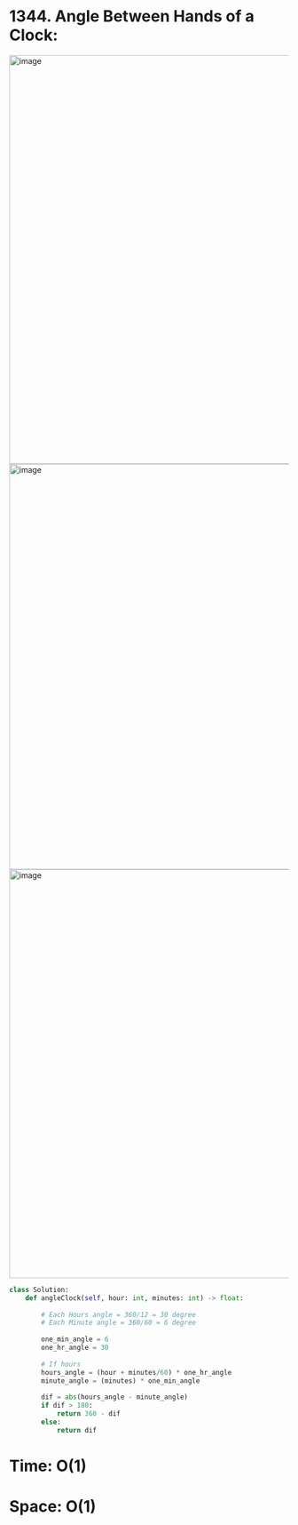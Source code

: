 # 1344. Angle Between Hands of a Clock:

<img width="736" alt="image" src="https://user-images.githubusercontent.com/35987583/163773124-2b577ab5-76fd-4a0d-b221-5af1da9e538a.png">
<img width="730" alt="image" src="https://user-images.githubusercontent.com/35987583/163773164-1d07154b-fb45-496d-9c0a-f9e119358cb0.png">
<img width="736" alt="image" src="https://user-images.githubusercontent.com/35987583/163773191-22959d69-a6a9-46be-81fc-7681a2255701.png">


```python
class Solution:
    def angleClock(self, hour: int, minutes: int) -> float:
        
        # Each Hours angle = 360/12 = 30 degree
        # Each Minute angle = 360/60 = 6 degree
        
        one_min_angle = 6
        one_hr_angle = 30
        
        # If hours
        hours_angle = (hour + minutes/60) * one_hr_angle
        minute_angle = (minutes) * one_min_angle
        
        dif = abs(hours_angle - minute_angle)
        if dif > 180:
            return 360 - dif
        else:
            return dif
```

# Time: O(1)
# Space: O(1)

